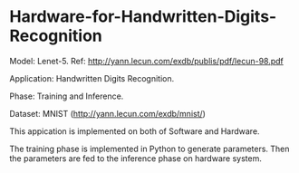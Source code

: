 # Hardware-for-Handwritten-Digits-Recognition

Model:       Lenet-5.
Ref:         http://yann.lecun.com/exdb/publis/pdf/lecun-98.pdf

Application: Handwritten Digits Recognition.

Phase:       Training and Inference.

Dataset:     MNIST (http://yann.lecun.com/exdb/mnist/)

This appication is implemented on both of Software and Hardware.

The training phase is implemented in Python to generate parameters.
Then the parameters are fed to the inference phase on hardware system.
